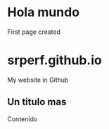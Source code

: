 # Hola mundo
First page created

# srperf.github.io
My website in Github

## Un titulo mas
Contenido